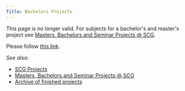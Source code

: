 ```yaml
---
Title: Bachelors Projects
---
```


This page is no longer valid. For subjects for a bachelor's and master's project see [Masters, Bachelors and Seminar Projects @ SCG](%base_url%/wiki/projects/mastersbachelorsprojects).
<head><meta http-equiv="refresh" content="1; url=../mastersbachelorsprojects" /></head><body><p>Please follow <a href="../mastersbachelorsprojects">this link</a>.</p></body>

*See also:*

-  [SCG Projects](%base_url%/wiki/projects)
-  [Masters, Bachelors and Seminar Projects @ SCG](%base_url%/wiki/projects/mastersbachelorsprojects)
-  [Archive of finished projects](%base_url%/wiki/projects/archive)
